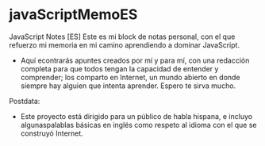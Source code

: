 # javaScriptMemoES
JavaScript Notes [ES]
Este es mi block de notas personal, con el que refuerzo mi memoria en mi camino aprendiendo a dominar JavaScript.
- Aquí econtrarás apuntes creados por mí y para mí, con una redacción completa para que todos tengan la capacidad de entender y comprender;
  los comparto en Internet, un mundo abierto en donde siempre hay alguien que intenta aprender. Espero te sirva mucho.
  
Postdata:
- Este proyecto está dirigido para un público de habla hispana, e incluyo algunaspalablas básicas en inglés como respeto al idioma con el que se construyó Internet.
